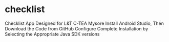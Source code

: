 # checklist
Checklist App Designed for L&T C-TEA Mysore
Install Android Studio, Then Download the Code from GitHub
Configure Complete Installation by Selecting the Appropriate Java SDK versions
